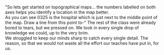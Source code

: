 "So lets get started on topographical maps... the numbers labelled on both axes helps you identify a location in the map better. </br>
As you can see 0325 is the hospital which is just next to the middle point of the map. Draw a line from this point to-" The rest of the class were already bored to tears, but we pressed on. We took in every single drop of knowledge we could, up to the very brim. </br>
We struggled to keep our minds sharp to catch every single detail. The reason, so that we would not waste all the effort our teaches have put in, for us.</br>
